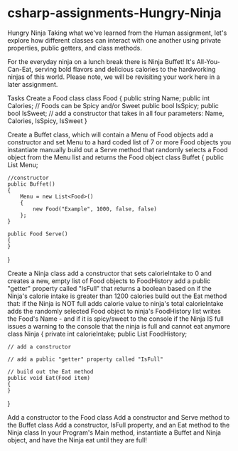 # csharp-assignments-Hungry-Ninja

Hungry Ninja
Taking what we've learned from the Human assignment, let's explore how different classes can interact with one another using private properties, public getters, and class methods.

For the everyday ninja on a lunch break there is Ninja Buffet! It's All-You-Can-Eat, serving bold flavors and delicious calories to the hardworking ninjas of this world. Please note, we will be revisiting your work here in a later assignment.

Tasks
Create a Food class
class Food
{
    public string Name;
    public int Calories;
    // Foods can be Spicy and/or Sweet
    public bool IsSpicy; 
    public bool IsSweet; 
    // add a constructor that takes in all four parameters: Name, Calories, IsSpicy, IsSweet
}

Create a Buffet class, which will contain a Menu of Food objects
add a constructor and set Menu to a hard coded list of 7 or more Food objects you instantiate manually
build out a Serve method that randomly selects a Food object from the Menu list and returns the Food object
class Buffet
{
    public List<Food> Menu;
     
    //constructor
    public Buffet()
    {
        Menu = new List<Food>()
        {
            new Food("Example", 1000, false, false)
        };
    }
     
    public Food Serve()
    {
    }
}

Create a Ninja class
add a constructor that sets calorieIntake to 0 and creates a new, empty list of Food objects to FoodHistory
add a public "getter" property called "IsFull" that returns a boolean based on if the Ninja's calorie intake is greater than 1200 calories
build out the Eat method that: if the Ninja is NOT full
adds calorie value to ninja's total calorieIntake
adds the randomly selected Food object to ninja's FoodHistory list
writes the Food's Name - and if it is spicy/sweet to the console
if the Ninja IS full
issues a warning to the console that the ninja is full and cannot eat anymore
class Ninja
{
    private int calorieIntake;
    public List<Food> FoodHistory;
     
    // add a constructor
     
    // add a public "getter" property called "IsFull"
     
    // build out the Eat method
    public void Eat(Food item)
    {
    }
}

 Add a constructor to the Food class
 Add a constructor and Serve method to the Buffet class
 Add a constructor, IsFull property, and an Eat method to the Ninja class
 In your Program's Main method, instantiate a Buffet and Ninja object, and have the Ninja eat until they are full!

